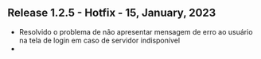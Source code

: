 ## Release 1.2.5 - Hotfix - 15, January, 2023

- Resolvido o problema de não apresentar mensagem de erro ao usuário na tela de login em caso de servidor indisponível
-